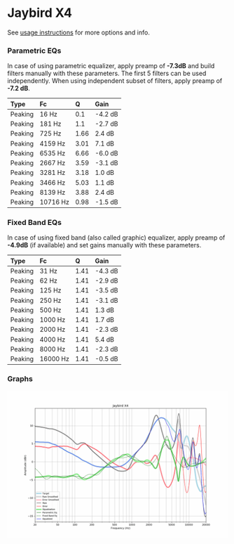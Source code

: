 # Jaybird X4
See [usage instructions](https://github.com/jaakkopasanen/AutoEq#usage) for more options and info.

### Parametric EQs
In case of using parametric equalizer, apply preamp of **-7.3dB** and build filters manually
with these parameters. The first 5 filters can be used independently.
When using independent subset of filters, apply preamp of **-7.2 dB**.

| Type    | Fc       |    Q | Gain    |
|:--------|:---------|:-----|:--------|
| Peaking | 16 Hz    | 0.1  | -4.2 dB |
| Peaking | 181 Hz   | 1.1  | -2.7 dB |
| Peaking | 725 Hz   | 1.66 | 2.4 dB  |
| Peaking | 4159 Hz  | 3.01 | 7.1 dB  |
| Peaking | 6535 Hz  | 6.66 | -6.0 dB |
| Peaking | 2667 Hz  | 3.59 | -3.1 dB |
| Peaking | 3281 Hz  | 3.18 | 1.0 dB  |
| Peaking | 3466 Hz  | 5.03 | 1.1 dB  |
| Peaking | 8139 Hz  | 3.88 | 2.4 dB  |
| Peaking | 10716 Hz | 0.98 | -1.5 dB |

### Fixed Band EQs
In case of using fixed band (also called graphic) equalizer, apply preamp of **-4.9dB**
(if available) and set gains manually with these parameters.

| Type    | Fc       |    Q | Gain    |
|:--------|:---------|:-----|:--------|
| Peaking | 31 Hz    | 1.41 | -4.3 dB |
| Peaking | 62 Hz    | 1.41 | -2.9 dB |
| Peaking | 125 Hz   | 1.41 | -3.5 dB |
| Peaking | 250 Hz   | 1.41 | -3.1 dB |
| Peaking | 500 Hz   | 1.41 | 1.3 dB  |
| Peaking | 1000 Hz  | 1.41 | 1.7 dB  |
| Peaking | 2000 Hz  | 1.41 | -2.3 dB |
| Peaking | 4000 Hz  | 1.41 | 5.4 dB  |
| Peaking | 8000 Hz  | 1.41 | -2.3 dB |
| Peaking | 16000 Hz | 1.41 | -0.5 dB |

### Graphs
![](./Jaybird%20X4.png)